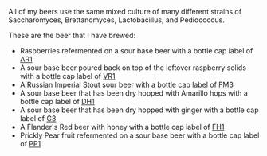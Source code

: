 All of my beers use the same mixed culture of many different strains of Saccharomyces, Brettanomyces, Lactobacillus, and Pediococcus.

These are the beer that I have brewed:

  - Raspberries refermented on a sour base beer with a bottle cap label of [AR1](https://github.com/hamzy/AndromedaBrewery/tree/master/SourBeers/Raspberry/v1)
  - A sour base beer poured back on top of the leftover raspberry solids with a bottle cap label of [VR1](https://github.com/hamzy/AndromedaBrewery/tree/master/SourBeers/RaspberrySecond/v1)
  - A Russian Imperial Stout sour beer with a bottle cap label of [FM3](https://github.com/hamzy/AndromedaBrewery/tree/master/SourBeers/RussianImperialStout/v3)
  - A sour base beer that has been dry hopped with Amarillo hops with a bottle cap label of [DH1](https://github.com/hamzy/AndromedaBrewery/tree/master/SourBeers/DryHopped/v1)
  - A sour base beer that has been dry hopped with ginger with a bottle cap label of [G3](https://github.com/hamzy/AndromedaBrewery/tree/master/SourBeers/Ginger/v3)
  - A Flander's Red beer with honey with a bottle cap label of [FH1](https://github.com/hamzy/AndromedaBrewery/tree/master/SourBeers/FlandersRedHoney/v1)
  - Prickly Pear fruit refermented on a sour base beer with a bottle cap label of [PP1](https://github.com/hamzy/AndromedaBrewery/tree/master/SourBeers/PricklyPear/v1)

